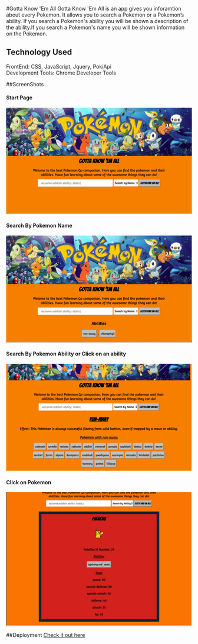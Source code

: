 #Gotta Know 'Em All
Gotta Know 'Em All is an app gives you inforamtion about every Pokemon. It allows you to search a Pokemon or a Pokemon’s ability. If you search a Pokemon's ability you will be shown a description of the ability.If you search a Pokemon's name you will be shown information on the Pokemon.

## Technology Used
FrontEnd: CSS, JavaScript, Jquery, PokiApi <br/>
Development Tools: Chrome Developer Tools

##ScreenShots

#### Start Page <br/>
![Before Searching for ability or Pokemon](Pictures/StartPage.png)<br/>

#### Search By Pokemon Name <br/>
![After Searching by Pokemon Name ](Pictures/SearchByName.png)<br/>

#### Search By Pokemon Ability or Click on an ability <br/>
![After Searching by Pokemon Ability ](Pictures/SearchByAbility.png)<br/>

#### Click on Pokemon <br/>
![After Clicking on Pokemon Name ](Pictures/ClickOnPokemon.png)<br/>

##Deployment 
[Check it out here](https://patricewhite.github.io/Capstone-Paton-Patrice/)
